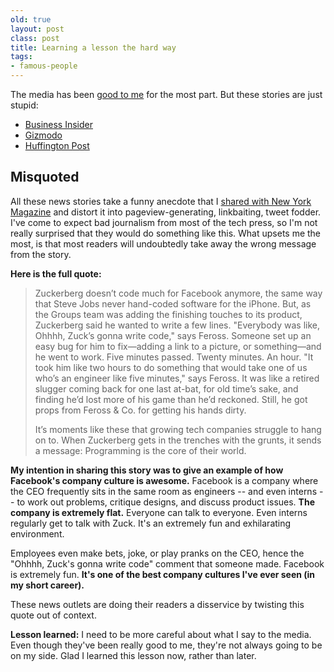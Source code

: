 ```yaml
---
old: true
layout: post
class: post
title: Learning a lesson the hard way
tags:
- famous-people
---
```


The media has been [good to me](/youtube-instant-media-frenzy/) for the most part. But these stories are just stupid:

* [Business Insider](http://www.businessinsider.com/mark-zuckerbergs-coding-skills-2011-9)
* [Gizmodo](http://gizmodo.com/5839340/mark-zuckerberg-sucks-at-writing-code-now)
* [Huffington Post](http://www.huffingtonpost.com/2011/09/12/mark-zuckerberg-coding_n_958875.html)

## Misquoted

All these news stories take a funny anecdote that I [shared with New York Magazine](http://nymag.com/news/features/silicon-valley-2011-9/) and distort it into pageview-generating, linkbaiting, tweet fodder. I've come to expect bad journalism from most of the tech press, so I'm not really surprised that they would do something like this. What upsets me the most, is that most readers will undoubtedly take away the wrong message from the story.

**Here is the full quote:**

> Zuckerberg doesn’t code much for Facebook anymore, the same way that Steve Jobs never hand-coded software for the iPhone. But, as the Groups team was adding the finishing touches to its product, Zuckerberg said he wanted to write a few lines. "Everybody was like, Ohhhh, Zuck’s gonna write code," says Feross. Someone set up an easy bug for him to fix—adding a link to a picture, or something—and he went to work. Five minutes passed. Twenty minutes. An hour. "It took him like two hours to do something that would take one of us who’s an engineer like five minutes," says Feross. It was like a retired slugger coming back for one last at-bat, for old time’s sake, and finding he’d lost more of his game than he’d reckoned. Still, he got props from Feross &amp; Co. for getting his hands dirty.
>
> It’s moments like these that growing tech companies struggle to hang on to. When Zuckerberg gets in the trenches with the grunts, it sends a message: Program­ming is the core of their world.

**My intention in sharing this story was to give an example of how Facebook's company culture is awesome.** Facebook is a company where the CEO frequently sits in the same room as engineers -- and even interns -- to work out problems, critique designs, and discuss product issues. **The company is extremely flat.** Everyone can talk to everyone. Even interns regularly get to talk with Zuck. It's an extremely fun and exhilarating environment.

Employees even make bets, joke, or play pranks on the CEO, hence the "Ohhhh, Zuck's gonna write code" comment that someone made. Facebook is extremely fun. **It's one of the best company cultures I've ever seen (in my short career).**

These news outlets are doing their readers a disservice by twisting this quote out of context.

**Lesson learned:** I need to be more careful about what I say to the media. Even though they've been really good to me, they're not always going to be on my side. Glad I learned this lesson now, rather than later.
